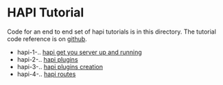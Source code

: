 # HAPI Tutorial

Code for an end to end set of hapi tutorials is in this directory.
The tutorial code reference is on
[github](https://futurestud.io/tutorials/hapi-get-your-server-up-and-running).

 - hapi-1-.. [hapi get you server up and running](https://futurestud.io/tutorials/hapi-get-your-server-up-and-running)
 - hapi-2-.. [hapi plugins](https://futurestud.io/tutorials/hapi-extend-your-server-functionality-with-plugins)
 - hapi-3-.. [hapi plugins creation](https://futurestud.io/tutorials/hapi-create-your-own-custom-plugin)
 - hapi-4-.. [hapi routes](https://futurestud.io/tutorials/hapi-route-handling-and-drive-traffic-to-your-server)
